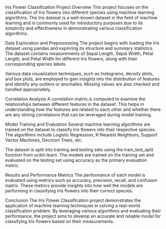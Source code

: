 Iris Flower Classification Project
Overview
This project focuses on the classification of Iris flowers into different species using machine learning algorithms. The Iris dataset is a well-known dataset in the field of machine learning and is commonly used for introductory purposes due to its simplicity and effectiveness in demonstrating various classification algorithms.

Data Exploration and Preprocessing
The project begins with loading the Iris dataset using pandas and exploring its structure and summary statistics. The dataset contains measurements of Sepal Length, Sepal Width, Petal Length, and Petal Width for different Iris flowers, along with their corresponding species labels.

Various data visualization techniques, such as histograms, density plots, and box plots, are employed to gain insights into the distribution of features and identify any outliers or anomalies. Missing values are also checked and handled appropriately.

Correlation Analysis
A correlation matrix is computed to examine the relationships between different features in the dataset. This helps in understanding how the features are related to each other and whether there are any strong correlations that can be leveraged during model training.

Model Training and Evaluation
Several machine learning algorithms are trained on the dataset to classify Iris flowers into their respective species. The algorithms include Logistic Regression, K-Nearest Neighbors, Support Vector Machines, Decision Trees, etc.

The dataset is split into training and testing sets using the train_test_split function from scikit-learn. The models are trained on the training set and evaluated on the testing set using accuracy as the primary evaluation metric.

Results and Performance Metrics
The performance of each model is evaluated using metrics such as accuracy, precision, recall, and confusion matrix. These metrics provide insights into how well the models are performing in classifying Iris flowers into their correct species.

Conclusion
The Iris Flower Classification project demonstrates the application of machine learning techniques in solving a real-world classification problem. By leveraging various algorithms and evaluating their performance, the project aims to develop an accurate and reliable model for classifying Iris flowers based on their measurements.

